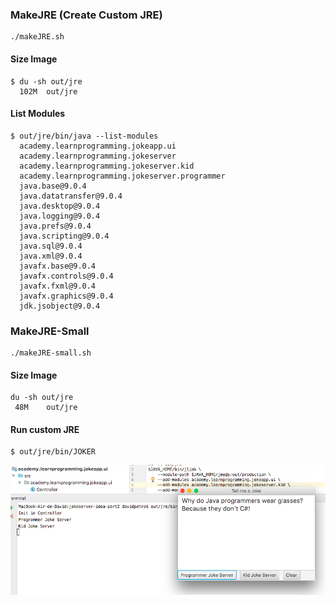 ### MakeJRE (Create Custom JRE)
```
./makeJRE.sh
```

#### Size Image
```
$ du -sh out/jre
  102M	out/jre
```

#### List Modules
```
$ out/jre/bin/java --list-modules
  academy.learnprogramming.jokeapp.ui
  academy.learnprogramming.jokeserver
  academy.learnprogramming.jokeserver.kid
  academy.learnprogramming.jokeserver.programmer
  java.base@9.0.4
  java.datatransfer@9.0.4
  java.desktop@9.0.4
  java.logging@9.0.4
  java.prefs@9.0.4
  java.scripting@9.0.4
  java.sql@9.0.4
  java.xml@9.0.4
  javafx.base@9.0.4
  javafx.controls@9.0.4
  javafx.fxml@9.0.4
  javafx.graphics@9.0.4
  jdk.jsobject@9.0.4
```

### MakeJRE-Small
```
./makeJRE-small.sh
```

#### Size Image
```
du -sh out/jre
 48M	out/jre
```

#### Run custom JRE
```
$ out/jre/bin/JOKER
```

![](image.png)